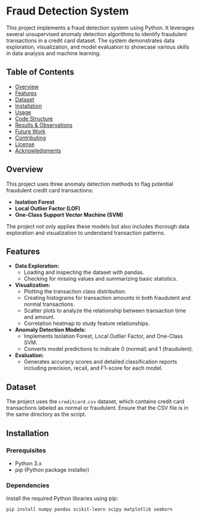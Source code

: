# Fraud Detection System

This project implements a fraud detection system using Python. It leverages several unsupervised anomaly detection algorithms to identify fraudulent transactions in a credit card dataset. The system demonstrates data exploration, visualization, and model evaluation to showcase various skills in data analysis and machine learning.

## Table of Contents

- [Overview](#overview)
- [Features](#features)
- [Dataset](#dataset)
- [Installation](#installation)
- [Usage](#usage)
- [Code Structure](#code-structure)
- [Results & Observations](#results--observations)
- [Future Work](#future-work)
- [Contributing](#contributing)
- [License](#license)
- [Acknowledgments](#acknowledgments)

## Overview

This project uses three anomaly detection methods to flag potential fraudulent credit card transactions:
- **Isolation Forest**
- **Local Outlier Factor (LOF)**
- **One-Class Support Vector Machine (SVM)**

The project not only applies these models but also includes thorough data exploration and visualization to understand transaction patterns.

## Features

- **Data Exploration:**
  - Loading and inspecting the dataset with pandas.
  - Checking for missing values and summarizing basic statistics.
- **Visualization:**
  - Plotting the transaction class distribution.
  - Creating histograms for transaction amounts in both fraudulent and normal transactions.
  - Scatter plots to analyze the relationship between transaction time and amount.
  - Correlation heatmap to study feature relationships.
- **Anomaly Detection Models:**
  - Implements Isolation Forest, Local Outlier Factor, and One-Class SVM.
  - Converts model predictions to indicate 0 (normal) and 1 (fraudulent).
- **Evaluation:**
  - Generates accuracy scores and detailed classification reports including precision, recall, and F1-score for each model.

## Dataset

The project uses the `creditcard.csv` dataset, which contains credit card transactions labeled as normal or fraudulent. Ensure that the CSV file is in the same directory as the script.

## Installation

### Prerequisites

- Python 3.x
- pip (Python package installer)

### Dependencies

Install the required Python libraries using pip:

```bash
pip install numpy pandas scikit-learn scipy matplotlib seaborn
